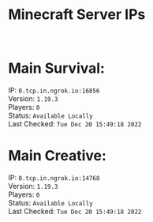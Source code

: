 
# Minecraft Server IPs

</br><h1>Main Survival:</h1>IP: `0.tcp.in.ngrok.io:16856` </br> Version: `1.19.3` </br> Players: `0` </br> Status: `Available Locally` </br> Last Checked: `Tue Dec 20 15:49:18 2022`
</br><h1>Main Creative:</h1>IP: `0.tcp.in.ngrok.io:14768` </br> Version: `1.19.3` </br> Players: `0` </br> Status: `Available Locally` </br> Last Checked: `Tue Dec 20 15:49:18 2022`
